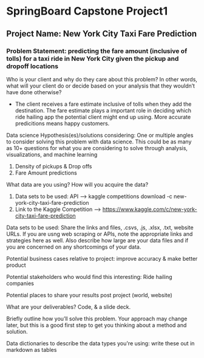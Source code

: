# SpringBoard Capstone Project1

## Project Name: New York City Taxi Fare Prediction

### Problem Statement: predicting the fare amount (inclusive of tolls) for a taxi ride in New York City given the pickup and dropoff locations

Who is your client and why do they care about this problem? In other words, what will your client do or decide based on your analysis that they wouldn’t have done otherwise?
 - The client receives a fare estimate inclusive of tolls when they add the destination. The fare estimate plays a important role in deciding which ride hailing app the potential client might end up using. More accurate predicitions means happy customers.

Data science Hypothesis(es)/solutions considering: One or multiple angles to consider solving this problem with data science. This could be as many as 10+ questions for what you are considering to solve through analysis, visualizations, and machine learning

 1) Density of pickups & Drop offs
 2) Fare Amount predictions

What data are you using? How will you acquire the data?
 1) Data sets to be used: API --> kaggle competitions download -c new-york-city-taxi-fare-prediction
 2) Link to the Kaggle Competition --> https://www.kaggle.com/c/new-york-city-taxi-fare-prediction

Data sets to be used: Share the links and files, .csvs, .js, .xlsx, .txt, website URLs. If you are usng web scraping or APIs, note the appropriate links and strategies here as well. Also describe how large are your data files and if you are concerned on any shortcomings of your data.

Potential business cases relative to project: improve accuracy & make better product

Potential stakeholders who would find this interesting: Ride hailing companies

Potential places to share your results post project (world, website)

What are your deliverables? Code, & a slide deck.

Briefly outline how you’ll solve this problem. Your approach may change later, but this is a good first step to get you thinking about a method and solution.

Data dictionaries to describe the data types you're using: write these out in markdown as tables

